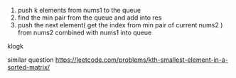 1. push k elements from nums1 to the queue
2. find the min pair from the queue and add into res
3. push the next element( get the index from min pair of current nums2 ) from nums2 combined with nums1 into queue

klogk

similar question
https://leetcode.com/problems/kth-smallest-element-in-a-sorted-matrix/